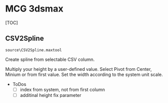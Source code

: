 # MCG 3dsmax 

[TOC]

## CSV2Spline


    source\CSV2Spline.maxtool

Create spline from selectable CSV column. 

Multiply your height by a user-defined value. Select Pivot from Center, Minium or from first value.  Set the width according to the system unit scale.

- ToDos 
  - [ ] index from system, not from first column 
  - [ ] additinal height fix parameter